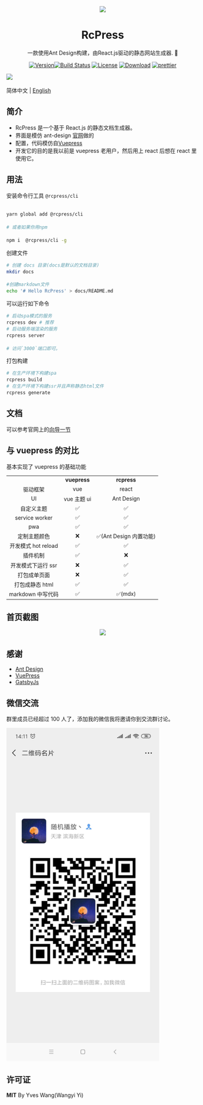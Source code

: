   <p align="center"><a href="https://www.yvescoding.com/rcpress/"><img width="100" src="https://www.yvescoding.com/rcpress/favicon.png" /></a></p>

<h1 align="center">RcPress</h1>
<p align="center">
一款使用Ant Design构建，由React.js驱动的静态网站生成器.  🎨
</p>
<p align="center">
  <a href="https://www.npmjs.com/package/@rcpress/core"><img src="https://img.shields.io/npm/v/@rcpress/core.svg" alt="Version"></a><a href="https://circleci.com/gh/YvesCoding/rcpress/tree/master"><img src="https://circleci.com/gh/YvesCoding/rcpress/tree/master.png?style=shield" alt="Build Status"></a> 
  <a href="https://www.npmjs.com/package/@rcpress/core"><img src="https://img.shields.io/npm/l/@rcpress/core.svg" alt="License"></a>
<a href="https://www.npmjs.com/package/@rcpress/core"><img src="https://img.shields.io/npm/dm/@rcpress/core.svg" alt="Download"></a>
<a href="https://github.com/YvesCoding/rcpress"><img src="https://img.shields.io/badge/code_style-prettier-ff69b4.svg?style=flat-square" alt="prettier"></a>
</p>

[![](https://github.com/wangyi7099/pictureCdn/blob/master/allPic/rcpress/screenshot-readme.png?raw=true)](https://www.yvescoding.com/rcpress/)

简体中文 | [English](./README-en_US.md)

## 简介

- RcPress 是一个基于 React.js 的静态文档生成器。
- 界面是模仿 ant-design [官网](https://ant.design/)做的
- 配置，代码模仿自[Vuepress](https://vuepress.vuejs.org/)
- 开发它的目的是我以前是 vuepress 老用户，然后用上 react 后想在 react 里使用它。

## 用法

安装命令行工具 `@rcpress/cli`

```bash

yarn global add @rcpress/cli

# 或者如果你用npm

npm i  @rcpress/cli -g
```

创建文件

```bash
# 创建 docs 目录(docs是默认的文档目录)
mkdir docs

#创建markdown文件
echo '# Hello RcPress' > docs/README.md
```

可以运行如下命令

```bash
# 启动spa模式的服务
rcpress dev # 推荐
# 启动服务端渲染的服务
rcpress server

# 访问`3000`端口即可。
```

打包构建

```bash
# 在生产环境下构建spa
rcpress build
# 在生产环境下构建ssr并且声称静态html文件
rcpress generate
```

## 文档

可以参考官网上的[向导一节](https://www.yvescoding.com/rcpress/guide/getting-started)

## 与 vuepress 的对比

基本实现了 vuepress 的基础功能

|                     |              |                         |
| :-----------------: | :----------: | :---------------------: |
|                     | **vuepress** |       **rcpress**       |
|      驱动框架       |     vue      |          react          |
|         UI          | vue 主题 ui  |       Ant Design        |
|     自定义主题      |      ✅      |           ✅            |
|   service worker    |      ✅      |           ✅            |
|         pwa         |      ✅      |           ✅            |
|    定制主题颜色     |      ❌      | ✅(Ant Design 内置功能) |
| 开发模式 hot reload |      ✅      |           ✅            |
|      插件机制       |      ✅      |           ❌            |
| 开发模式下运行 ssr  |      ❌      |           ✅            |
|    打包成单页面     |      ❌      |           ✅            |
|   打包成静态 html   |      ✅      |           ✅            |
|  markdown 中写代码  |      ✅      |         ✅(mdx)         |

## 首页截图

<p align="center">
<img src="https://www.yvescoding.com/rcpress/screenshot.png" width="700" />
</p>

## 感谢

- [Ant Design](https://ant.design/)
- [VuePress](https://rcpress.vuejs.org/)
- [GatsbyJs](https://www.gatsbyjs.org/)

## 微信交流

群里成员已经超过 100 人了，添加我的微信我将邀请你到交流群讨论。

 <img src="https://github.com/wangyi7099/pictureCdn/blob/master/allPic/vuescroll/wx.png?raw=true" width="400" alt="Demo" style="max-width:100%;">

## 许可证

**MIT** By Yves Wang(Wangyi Yi)
